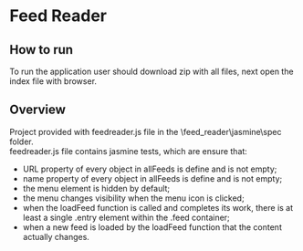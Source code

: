 # Feed Reader

## How to run
To run the application user should download zip with all files, next open the index file with browser.

## Overview
Project provided with feedreader.js file in the \feed_reader\jasmine\spec folder.     
feedreader.js file contains jasmine tests, which are ensure that:    
* URL property of every object in allFeeds is define and is not empty;
* name property of every object in allFeeds is define and is not empty;
* the menu element is hidden by default;
* the menu changes visibility when the menu icon is clicked;
* when the loadFeed function is called and completes its work, 
there is at least a single .entry element within the .feed container;
* when a new feed is loaded by the loadFeed function that the content actually changes.
